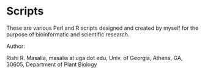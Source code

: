 Scripts
=======

These are various Perl and R scripts designed and created by myself for the purpose of bioinformatic and scientific research. 

Author: 

Rishi R. Masalia,
masalia at uga dot edu,
Univ. of Georgia,
Athens, GA, 30605,
Department of Plant Biology
